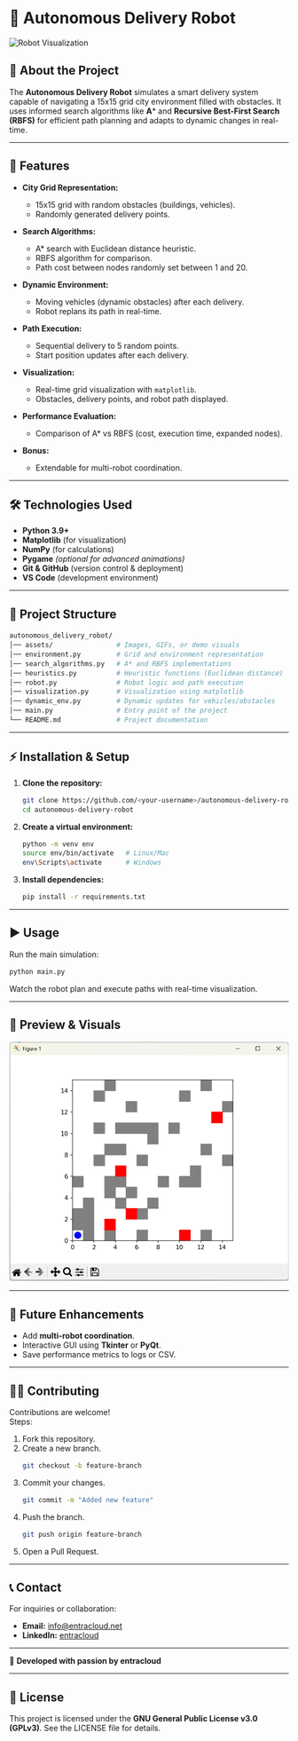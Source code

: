 # 🤖 Autonomous Delivery Robot

![Robot Visualization](assets/demo.gif)

## 🚀 About the Project
The **Autonomous Delivery Robot** simulates a smart delivery system capable of navigating a 15x15 grid city environment filled with obstacles. It uses informed search algorithms like **A*** and **Recursive Best-First Search (RBFS)** for efficient path planning and adapts to dynamic changes in real-time.

---

## 🎯 Features
- **City Grid Representation:**  
  - 15x15 grid with random obstacles (buildings, vehicles).  
  - Randomly generated delivery points.

- **Search Algorithms:**  
  - A* search with Euclidean distance heuristic.  
  - RBFS algorithm for comparison.  
  - Path cost between nodes randomly set between 1 and 20.

- **Dynamic Environment:**  
  - Moving vehicles (dynamic obstacles) after each delivery.  
  - Robot replans its path in real-time.

- **Path Execution:**  
  - Sequential delivery to 5 random points.  
  - Start position updates after each delivery.

- **Visualization:**  
  - Real-time grid visualization with `matplotlib`.  
  - Obstacles, delivery points, and robot path displayed.

- **Performance Evaluation:**  
  - Comparison of A* vs RBFS (cost, execution time, expanded nodes).

- **Bonus:**  
  - Extendable for multi-robot coordination.

---

## 🛠️ Technologies Used
- **Python 3.9+**
- **Matplotlib** (for visualization)
- **NumPy** (for calculations)
- **Pygame** *(optional for advanced animations)*
- **Git & GitHub** (version control & deployment)
- **VS Code** (development environment)

---

## 📂 Project Structure
```bash
autonomous_delivery_robot/
│── assets/                # Images, GIFs, or demo visuals
│── environment.py         # Grid and environment representation
│── search_algorithms.py   # A* and RBFS implementations
│── heuristics.py          # Heuristic functions (Euclidean distance)
│── robot.py               # Robot logic and path execution
│── visualization.py       # Visualization using matplotlib
│── dynamic_env.py         # Dynamic updates for vehicles/obstacles
│── main.py                # Entry point of the project
└── README.md              # Project documentation
```

---

## ⚡ Installation & Setup
1. **Clone the repository:**
   ```bash
   git clone https://github.com/<your-username>/autonomous-delivery-robot.git
   cd autonomous-delivery-robot
   ```
2. **Create a virtual environment:**
   ```bash
   python -m venv env
   source env/bin/activate   # Linux/Mac
   env\Scripts\activate      # Windows
   ```
3. **Install dependencies:**
   ```bash
   pip install -r requirements.txt
   ```

---

## ▶️ Usage
Run the main simulation:
```bash
python main.py
```
Watch the robot plan and execute paths with real-time visualization.

---

## 🎥 Preview & Visuals
![Grid Example](grid.png)

---

## 🌟 Future Enhancements
- Add **multi-robot coordination**.
- Interactive GUI using **Tkinter** or **PyQt**.
- Save performance metrics to logs or CSV.

---

## 👨‍💻 Contributing
Contributions are welcome!  
Steps:
1. Fork this repository.
2. Create a new branch.
   ```bash
   git checkout -b feature-branch
   ```
3. Commit your changes.
   ```bash
   git commit -m "Added new feature"
   ```
4. Push the branch.
   ```bash
   git push origin feature-branch
   ```
5. Open a Pull Request.

---

## 📞 Contact
For inquiries or collaboration:
- **Email:** [info@entracloud.net](mailto:info@entracloud.net)  
- **LinkedIn:** [entracloud](https://www.linkedin.com/company/entracloud/)  

---

💖 **Developed with passion by entracloud**

---

## 📜 License
This project is licensed under the **GNU General Public License v3.0 (GPLv3)**. See the LICENSE file for details.
